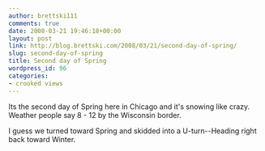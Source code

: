 ```yaml
---
author: brettski111
comments: true
date: 2008-03-21 19:46:18+00:00
layout: post
link: http://blog.brettski.com/2008/03/21/second-day-of-spring/
slug: second-day-of-spring
title: Second day of Spring
wordpress_id: 96
categories:
- crooked views
---
```


Its the second day of Spring here in Chicago and it's snowing like crazy.  Weather people say 8 - 12 by the Wisconsin border.

I guess we turned toward Spring and skidded into a U-turn--Heading right back toward Winter.
